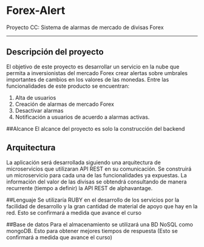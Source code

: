 # Forex-Alert 
Proyecto CC: Sistema de alarmas de mercado de divisas Forex
***
## Descripción del proyecto 
El objetivo de este proyecto es desarrollar un servicio en la nube que permita a inversionistas del mercado Forex crear alertas sobre umbrales importantes de cambios en los valores de las monedas. Entre las funcionalidades de este producto se encuentran:
1. Alta de usuarios
2. Creación de alarmas de mercado Forex
4. Desactivar alarmas
5. Notificación a usuarios de acuerdo a alarmas activas.

##Alcance
El alcance del proyecto es solo la construcción del backend

## Arquitectura
La aplicación será desarrollada siguiendo una arquitectura de microservicios que utilizaran API REST en su comunicación. Se construirá un microservicio para cada una de las funcionalidades ya expuestas.
La información del valor de las divisas se obtendrá consultando de manera recurrente (tiempo a definir) la API REST de alphavantage.

##Lenguaje
Se utilizaría RUBY en el desarrollo de los servicios por la facilidad de desarrollo y la gran cantidad de material de apoyo que hay en la red. Esto se confirmará a medida que avance el curso

##Base de datos
Para el almacenamiento se utilizará una BD NoSQL como mongoDB. Esto para obtener mejores tiempos de respuesta (Esto se confirmará a medida que avance el curso)




